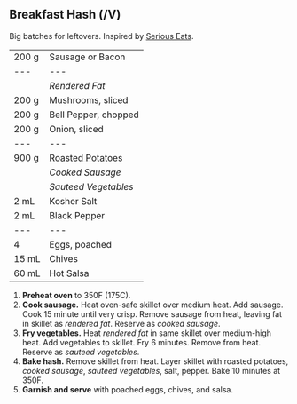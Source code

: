 ## Breakfast Hash (/V)

Big batches for leftovers. Inspired by [Serious Eats](https://www.seriouseats.com/2014/04/the-food-lab-how-to-make-the-best-potato-hash.html).

|||
|:--|:--|
| 200 g | Sausage or Bacon
| ---   | ---
|       | *Rendered Fat*
| 200 g | Mushrooms, sliced
| 200 g | Bell Pepper, chopped
| 200 g | Onion, sliced
| ---   | ---
| 900 g | [Roasted Potatoes](../sides/roasted-potatoes.md)
|       | *Cooked Sausage*
|       | *Sauteed Vegetables*
| 2 mL  | Kosher Salt
| 2 mL  | Black Pepper
| ---   | ---
| 4     | Eggs, poached
| 15 mL | Chives
| 60 mL | Hot Salsa

1. **Preheat oven** to 350F (175C).
2. **Cook sausage.** Heat oven-safe skillet over medium heat. Add sausage. Cook 15 minute until very crisp. Remove sausage from heat, leaving fat in skillet as *rendered fat*. Reserve as *cooked sausage*.
3. **Fry vegetables.** Heat *rendered fat* in same skillet over medium-high heat. Add vegetables to skillet. Fry 6 minutes. Remove from heat. Reserve as *sauteed vegetables*.
4. **Bake hash.** Remove skillet from heat. Layer skillet with roasted potatoes, *cooked sausage*, *sauteed vegetables*, salt, pepper. Bake 10 minutes at 350F.
5. **Garnish and serve** with poached eggs, chives, and salsa.
